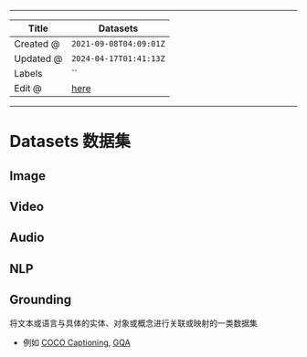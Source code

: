 -----

| Title     | Datasets                                             |
| --------- | ---------------------------------------------------- |
| Created @ | `2021-09-08T04:09:01Z`                               |
| Updated @ | `2024-04-17T01:41:13Z`                               |
| Labels    | \`\`                                                 |
| Edit @    | [here](https://github.com/junxnone/aiwiki/issues/17) |

-----

# Datasets 数据集

## Image

## Video

## Audio

## NLP

## Grounding

将文本或语言与具体的实体、对象或概念进行关联或映射的一类数据集

  - 例如 [COCO Captioning](https://cocodataset.org/#captions-2015),
    [GQA](https://cs.stanford.edu/people/dorarad/gqa/vis.html)
